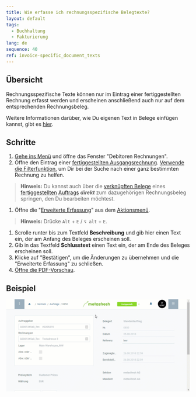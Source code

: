 ```yaml
---
title: Wie erfasse ich rechnungsspezifische Belegtexte?
layout: default
tags:
  - Buchhaltung
  - Fakturierung
lang: de
sequence: 40
ref: invoice-specific_document_texts
---
```


## Übersicht
Rechnungsspezifische Texte können nur im Eintrag einer fertiggestellten Rechnung erfasst werden und erscheinen anschließend auch nur auf dem entsprechenden Rechnungsbeleg.

Weitere Informationen darüber, wie Du eigenen Text in Belege einfügen kannst, gibt es [hier](Text_auf_Belege_drucken-allgemein).

## Schritte
1. [Gehe ins Menü](Menu) und öffne das Fenster "Debitoren Rechnungen".
1. Öffne den Eintrag einer [fertiggestellten Ausgangsrechnung](Zu_Auftrag_Rechnung_erstellen). [Verwende die Filterfunktion](Filterfunktion), um Dir bei der Suche nach einer ganz bestimmten Rechnung zu helfen.
 >**Hinweis:** Du kannst auch über die [verknüpften Belege](SpringezuBelegen) eines [fertiggestellten](BelegverarbeitungFertigstellen) [Auftrags](Auftrag_erfassen) ***direkt*** zum dazugehörigen Rechnungsbeleg springen, den Du bearbeiten möchtest.

1. Öffne die "[Erweiterte Erfassung](Ansichten)" aus dem [Aktionsmenü](AktionStarten).
 >**Hinweis:** Drücke `Alt` + `E` / `⌥ alt` + `E`.

1. Scrolle runter bis zum Textfeld **Beschreibung** und gib hier einen Text ein, der am Anfang des Beleges erscheinen soll.
1. Gib in das Textfeld **Schlusstext** einen Text ein, der am Ende des Beleges erscheinen soll.
1. Klicke auf "Bestätigen", um die Änderungen zu übernehmen und die "Erweiterte Erfassung" zu schließen.
1. [Öffne die PDF-Vorschau](PDFVorschau).

## Beispiel
![](assets/Rechnungsspezifische_Belegtexte.gif)
